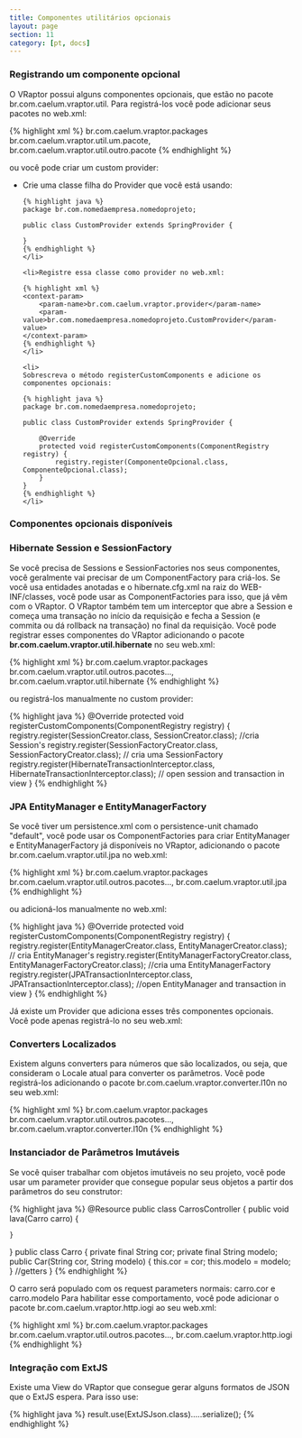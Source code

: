 ```yaml
---
title: Componentes utilitários opcionais
layout: page
section: 11
category: [pt, docs]
---
```


<h3>Registrando um componente opcional</h3>

O VRaptor possui alguns componentes opcionais, que estão no pacote br.com.caelum.vraptor.util. Para registrá-los você pode adicionar seus pacotes no web.xml:

{% highlight xml %}
<context-param>
    <param-name>br.com.caelum.vraptor.packages</param-name>
    <param-value>
        br.com.caelum.vraptor.util.um.pacote, 
        br.com.caelum.vraptor.util.outro.pacote
    </param-value>
</context-param>
{% endhighlight %}

ou você pode criar um custom provider:

<ul>
	<li>
	Crie uma classe filha do Provider que você está usando:

	{% highlight java %}
	package br.com.nomedaempresa.nomedoprojeto;

	public class CustomProvider extends SpringProvider {
		
	}
	{% endhighlight %}
	</li>

	<li>Registre essa classe como provider no web.xml:
	
	{% highlight xml %}
	<context-param>
		<param-name>br.com.caelum.vraptor.provider</param-name>
		<param-value>br.com.nomedaempresa.nomedoprojeto.CustomProvider</param-value>
	</context-param>
	{% endhighlight %}
	</li>

	<li>
	Sobrescreva o método registerCustomComponents e adicione os componentes opcionais:

	{% highlight java %}
	package br.com.nomedaempresa.nomedoprojeto;

	public class CustomProvider extends SpringProvider {
		
		@Override
		protected void registerCustomComponents(ComponentRegistry registry) {
		    registry.register(ComponenteOpcional.class, ComponenteOpcional.class);
		}
	}
	{% endhighlight %}
	</li>
</ul>

<h3>Componentes opcionais disponíveis</h3>

<h3>Hibernate Session e SessionFactory</h3>

Se você precisa de Sessions e SessionFactories nos seus componentes, você geralmente vai precisar de um ComponentFactory para criá-los. Se você usa entidades anotadas e o hibernate.cfg.xml na raiz do WEB-INF/classes, você pode usar as ComponentFactories para isso, que já vêm com o VRaptor. O VRaptor também tem um interceptor que abre a Session e começa uma transação no início da requisição e fecha a Session (e commita ou dá rollback na transação) no final da requisição. Você pode registrar esses componentes do VRaptor adicionando o pacote <strong>br.com.caelum.vraptor.util.hibernate</strong> no seu web.xml:

{% highlight xml %}
<context-param>
    <param-name>br.com.caelum.vraptor.packages</param-name>
    <param-value>
        br.com.caelum.vraptor.util.outros.pacotes...,
        br.com.caelum.vraptor.util.hibernate
    </param-value>
</context-param>
{% endhighlight %}

ou registrá-los manualmente no custom provider:

{% highlight java %}
@Override
protected void registerCustomComponents(ComponentRegistry registry) {
    registry.register(SessionCreator.class, SessionCreator.class); //cria Session's
    registry.register(SessionFactoryCreator.class, 
        SessionFactoryCreator.class); // cria uma SessionFactory
    registry.register(HibernateTransactionInterceptor.class, 
        HibernateTransactionInterceptor.class); // open session and transaction in view
}
{% endhighlight %}

<h3>JPA EntityManager e EntityManagerFactory</h3>

Se você tiver um persistence.xml com o persistence-unit chamado "default", você pode usar os ComponentFactories para criar EntityManager e EntityManagerFactory já disponíveis no VRaptor, adicionando o pacote br.com.caelum.vraptor.util.jpa no web.xml:

{% highlight xml %}
<context-param>
    <param-name>br.com.caelum.vraptor.packages</param-name>
    <param-value>
        br.com.caelum.vraptor.util.outros.pacotes...,
        br.com.caelum.vraptor.util.jpa
    </param-value>
</context-param>
{% endhighlight %}

ou adicioná-los manualmente no web.xml:

{% highlight java %}
@Override
protected void registerCustomComponents(ComponentRegistry registry) {
    registry.register(EntityManagerCreator.class,
        EntityManagerCreator.class); // cria EntityManager's
    registry.register(EntityManagerFactoryCreator.class, 
        EntityManagerFactoryCreator.class); //cria uma EntityManagerFactory
    registry.register(JPATransactionInterceptor.class, 
        JPATransactionInterceptor.class); //open EntityManager and transaction in view
}
{% endhighlight %}

Já existe um Provider que adiciona esses três componentes opcionais. Você pode apenas registrá-lo no seu web.xml:

<h3>Converters Localizados</h3>

Existem alguns converters para números que são localizados, ou seja, que consideram o Locale atual para converter os parâmetros. Você pode registrá-los adicionando o pacote br.com.caelum.vraptor.converter.l10n no seu web.xml:

{% highlight xml %}
<context-param>
    <param-name>br.com.caelum.vraptor.packages</param-name>
    <param-value>
        br.com.caelum.vraptor.util.outros.pacotes...,
        br.com.caelum.vraptor.converter.l10n
    </param-value>
</context-param>
{% endhighlight %}

<h3>Instanciador de Parâmetros Imutáveis</h3>

Se você quiser trabalhar com objetos imutáveis no seu projeto, você pode usar um parameter provider que consegue popular seus objetos a partir dos parâmetros do seu construtor:

{% highlight java %}
@Resource
public class CarrosController {
    public void lava(Carro carro) {
    
    }
}
public class Carro {
   private final String cor;
   private final String modelo;
   public Car(String cor, String modelo) {
     this.cor = cor;
     this.modelo = modelo;
   }
   //getters
}
{% endhighlight %}

O carro será populado com os request parameters normais: carro.cor e carro.modelo
Para habilitar esse comportamento, você pode adicionar o pacote br.com.caelum.vraptor.http.iogi ao seu web.xml:

{% highlight xml %}
<context-param>
    <param-name>br.com.caelum.vraptor.packages</param-name>
    <param-value>
        br.com.caelum.vraptor.util.outros.pacotes...,
        br.com.caelum.vraptor.http.iogi
    </param-value>
</context-param>
{% endhighlight %}

<h3>Integração com ExtJS</h3>

Existe uma View do VRaptor que consegue gerar alguns formatos de JSON que o ExtJS espera. Para isso use:

{% highlight java %}
result.use(ExtJSJson.class).....serialize();
{% endhighlight %}

